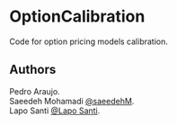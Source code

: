 # OptionCalibration

Code for option pricing models calibration.

## Authors

Pedro Araujo.  
Saeedeh Mohamadi [@saeedehM](https://link-url-here.org).  
Lapo Santi [@Lapo Santi](https://github.com/laposanti).

